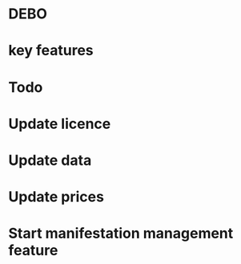 # DEBO

# key features

# Todo

# Update licence

# Update data

# Update prices

# Start manifestation management feature
